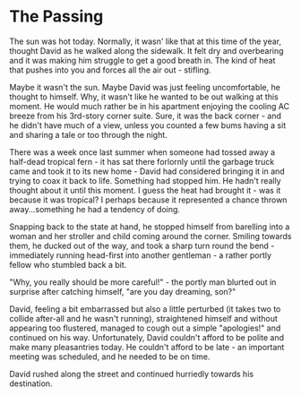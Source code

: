 # The Passing

The sun was hot today. Normally, it wasn' like that at this time of the year, thought David as he walked along the sidewalk. It felt dry and overbearing and it was making him struggle to get a good breath in. The kind of heat that pushes into you and forces all the air out - stifling. 

Maybe it wasn't the sun. Maybe David was just feeling uncomfortable, he thought to himself. Why, it wasn't like he wanted to be out walking at this moment. He would much rather be in his apartment enjoying the cooling AC breeze from his 3rd-story corner suite. Sure, it was the back corner - and he didn't have much of a view, unless you counted a few bums having a sit and sharing a tale or too through the night. 

There was a week once last summer when someone had tossed away a half-dead tropical fern - it has sat there forlornly until the garbage truck came and took it to its new home - David had considered bringing it in and trying to coax it back to life. Something had stopped him. He hadn't really thought about it until this moment. I guess the heat had brought it - was it because it was tropical? I perhaps because it represented a chance thrown away...something he had a tendency of doing.

Snapping back to the state at hand, he stopped himself from barelling into a woman and her stroller and child coming around the corner. Smiling towards them, he ducked out of the way, and took a sharp turn round the bend - immediately running head-first into another gentleman - a rather portly fellow who stumbled back a bit.

"Why, you really should be more careful!" - the portly man blurted out in surprise after catching himself, "are you day dreaming, son?"

David, feeling a bit embarrassed but also a little perturbed (it takes two to collide after-all and he wasn't running), straightened himself and without appearing too flustered, managed to cough out a simple "apologies!" and continued on his way. Unfortunately, David couldn't afford to be polite and make many pleasantries today. He couldn't afford to be late - an important meeting was scheduled, and he needed to be on time.

David rushed along the street and continued hurriedly towards his destination.